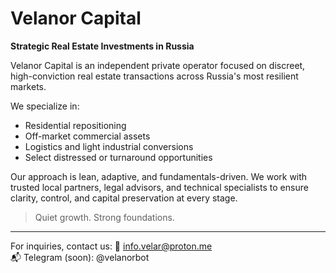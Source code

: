 
# Velanor Capital

**Strategic Real Estate Investments in Russia**

Velanor Capital is an independent private operator focused on discreet, high-conviction real estate transactions across Russia's most resilient markets.

We specialize in:
- Residential repositioning
- Off-market commercial assets
- Logistics and light industrial conversions
- Select distressed or turnaround opportunities

Our approach is lean, adaptive, and fundamentals-driven. We work with trusted local partners, legal advisors, and technical specialists to ensure clarity, control, and capital preservation at every stage.

> Quiet growth. Strong foundations.

---

For inquiries, contact us:
📧 info.velar@proton.me  
📬 Telegram (soon): @velanorbot
